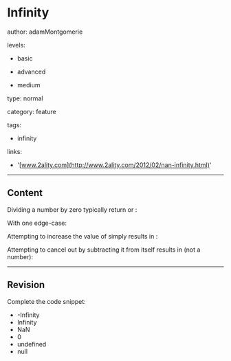 # Infinity
author: adamMontgomerie

levels:

  - basic

  - advanced

  - medium

type: normal

category: feature

tags:

  - infinity

links:

  - '[www.2ality.com](http://www.2ality.com/2012/02/nan-infinity.html)'

---
## Content

Dividing a number by zero typically return  or :

With one edge-case:


Attempting to increase the value of  simply results in :

Attempting to cancel out  by subtracting it from itself results in  (not a number):


---
## Revision

Complete the code snippet:

* -Infinity
* Infinity
* NaN
* 0
* undefined
* null
